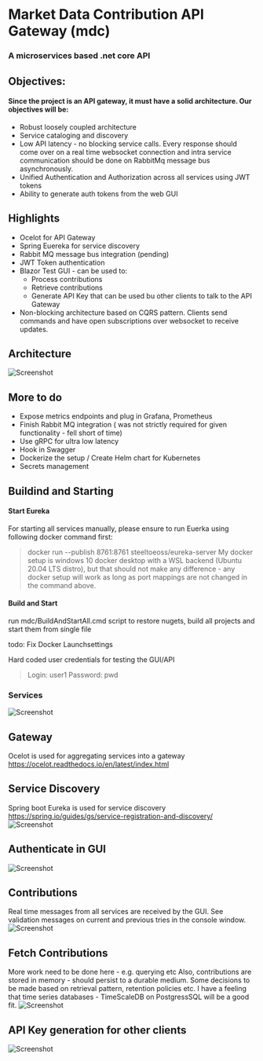 # Market Data Contribution API Gateway (mdc)
### A microservices based .net core API

## Objectives:
#### Since the project is an API gateway, it must have a solid architecture. Our objectives will be:
* Robust loosely coupled architecture
* Service cataloging and discovery
* Low API latency - no blocking service calls. Every response should come over on a real time websocket connection and intra service communication should be done on RabbitMq message bus asynchronously.
* Unified Authentication and Authorization across all services using JWT tokens
* Ability to generate auth tokens from the web GUI

## Highlights
* Ocelot for API Gateway
* Spring Euereka for service discovery
* Rabbit MQ message bus integration (pending)
* JWT Token authentication
* Blazor Test GUI - can be used to:
  * Process contributions
  * Retrieve contributions
  * Generate API Key that can be used bu other clients to talk to the API Gateway
* Non-blocking architecture based on CQRS pattern. Clients send commands and have open subscriptions over websocket to receive updates.

## Architecture

![Screenshot](doc/Architecture.PNG)

## More to do
* Expose metrics endpoints and plug in Grafana, Prometheus
* Finish Rabbit MQ integration ( was not strictly required for given functionality - fell short of time)
* Use gRPC for ultra low latency
* Hook in Swagger
* Dockerize the setup / Create Helm chart for Kubernetes
* Secrets management

## Buildind and Starting 

#### Start Eureka
For starting all services manually, please ensure to run Euerka using following docker command first:
> docker run --publish 8761:8761 steeltoeoss/eureka-server
My docker setup is windows 10 docker desktop with a WSL backend (Ubuntu 20.04 LTS distro), but that should not make any difference - any docker setup will work as long as port mappings are not changed in the command above.

#### Build and Start
run mdc/BuildAndStartAll.cmd script to restore nugets, build all projects and start them from single file

todo: Fix Docker Launchsettings

Hard coded user credentials for testing the GUI/API
> Login: user1
> Password: pwd


### Services
![Screenshot](doc/services.PNG)

## Gateway
Ocelot is used for aggregating services into a gateway https://ocelot.readthedocs.io/en/latest/index.html

## Service Discovery
Spring boot Eureka is used for service discovery https://spring.io/guides/gs/service-registration-and-discovery/
![Screenshot](doc/servicediscovery.PNG)

## Authenticate in GUI
![Screenshot](doc/web0.PNG)

## Contributions
Real time messages from all services are received by the GUI. See validation messages on current and previous tries in the console window.
![Screenshot](doc/web1.PNG)

## Fetch Contributions
More work need to be done here - e.g. querying etc
Also, contributions are stored in memory - should persist to a durable medium. Some decisions to be made based on retrieval pattern, retention policies etc. I have a feeling that time series databases - TimeScaleDB on PostgressSQL will be a good fit.
![Screenshot](doc/web2.PNG)

## API Key generation for other clients
![Screenshot](doc/web3.PNG)

